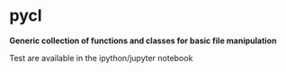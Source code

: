 pycl
=========

**Generic collection of functions and classes for basic file manipulation**

Test are available in the ipython/jupyter notebook